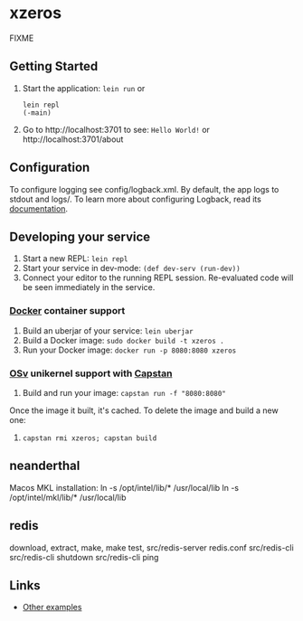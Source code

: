 # xzeros

FIXME

## Getting Started

1. Start the application: `lein run`
    or 
    ```
    lein repl
    (-main)
    ```
2. Go to http://localhost:3701 to see: `Hello World!`
    or http://localhost:3701/about

## Configuration

To configure logging see config/logback.xml. By default, the app logs to stdout and logs/.
To learn more about configuring Logback, read its [documentation](http://logback.qos.ch/documentation.html).


## Developing your service

1. Start a new REPL: `lein repl`
2. Start your service in dev-mode: `(def dev-serv (run-dev))`
3. Connect your editor to the running REPL session.
   Re-evaluated code will be seen immediately in the service.

### [Docker](https://www.docker.com/) container support

1. Build an uberjar of your service: `lein uberjar`
2. Build a Docker image: `sudo docker build -t xzeros .`
3. Run your Docker image: `docker run -p 8080:8080 xzeros`

### [OSv](http://osv.io/) unikernel support with [Capstan](http://osv.io/capstan/)

1. Build and run your image: `capstan run -f "8080:8080"`

Once the image it built, it's cached.  To delete the image and build a new one:

1. `capstan rmi xzeros; capstan build`

## neanderthal
Macos MKL installation:
ln -s /opt/intel/lib/* /usr/local/lib
ln -s /opt/intel/mkl/lib/* /usr/local/lib 

## redis
download, extract, make, make test, 
src/redis-server redis.conf
src/redis-cli
src/redis-cli shutdown
src/redis-cli ping

## Links
* [Other examples](https://github.com/pedestal/samples)

